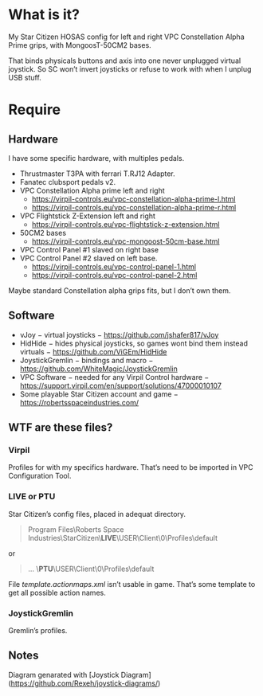 # What is it?

My Star Citizen HOSAS config for left and right VPC Constellation Alpha Prime grips, with MongoosT-50CM2 bases.

That binds physicals buttons and axis into one never unplugged virtual joystick.
So SC won’t invert joysticks or refuse to work with when I unplug USB stuff.

# Require

## Hardware

I have some specific hardware, with multiples pedals.

* Thrustmaster T3PA with ferrari T.RJ12 Adapter.
* Fanatec clubsport pedals v2.
* VPC Constellation Alpha prime left and right
    * https://virpil-controls.eu/vpc-constellation-alpha-prime-l.html
    * https://virpil-controls.eu/vpc-constellation-alpha-prime-r.html
* VPC Flightstick Z-Extension left and right
    * https://virpil-controls.eu/vpc-flightstick-z-extension.html
* 50CM2 bases
    * https://virpil-controls.eu/vpc-mongoost-50cm-base.html
* VPC Control Panel #1 slaved on right base
* VPC Control Panel #2 slaved on left base.
    * https://virpil-controls.eu/vpc-control-panel-1.html
    * https://virpil-controls.eu/vpc-control-panel-2.html

Maybe standard Constellation alpha grips fits, but I don’t own them.

## Software

* vJoy − virtual joysticks − https://github.com/jshafer817/vJoy
* HidHide − hides physical joysticks, so games wont bind them instead virtuals − https://github.com/ViGEm/HidHide
* JoystickGremlin − bindings and macro − https://github.com/WhiteMagic/JoystickGremlin
* VPC Software − needed for any Virpil Control hardware − https://support.virpil.com/en/support/solutions/47000010107
* Some playable Star Citizen account and game − https://robertsspaceindustries.com/

## WTF are these files?

### Virpil

Profiles for with my specifics hardware.
That’s need to be imported in VPC Configuration Tool.

### LIVE or PTU

Star Citizen’s config files, placed in adequat directory.
> Program Files\Roberts Space Industries\StarCitizen\\**LIVE**\USER\Client\0\Profiles\default

or
> … \\**PTU**\USER\Client\0\Profiles\default

File *template.actionmaps.xml* isn’t usable in game.
That’s some template to get all possible action names.

### JoystickGremlin

Gremlin’s profiles.

## Notes

Diagram genarated with [Joystick Diagram] (https://github.com/Rexeh/joystick-diagrams/)